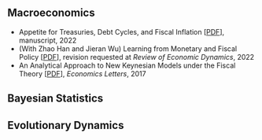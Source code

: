 ## Macroeconomics

* Appetite for Treasuries, Debt Cycles, and Fiscal Inflation [[PDF](/pdf/BinUtil.pdf)], manuscript, 2022
* (With Zhao Han and Jieran Wu) Learning from Monetary and Fiscal Policy [[PDF](/pdf/LearnMPFP.pdf)], revision requested at *Review of Economic Dynamics*, 2022
* An Analytical Approach to New Keynesian Models under the Fiscal Theory [[PDF](/pdf/SolvingNKFT.pdf)], *Economics Letters*, 2017

## Bayesian Statistics

## Evolutionary Dynamics
